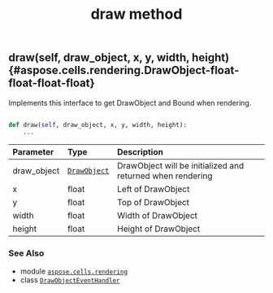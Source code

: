 ﻿---
title: draw method
second_title: Aspose.Cells for Python via .NET API References
description: 
type: docs
weight: 20
url: /aspose.cells.rendering/drawobjecteventhandler/draw/
is_root: false
---

## draw(self, draw_object, x, y, width, height) {#aspose.cells.rendering.DrawObject-float-float-float-float}

Implements this interface to get DrawObject and Bound when rendering.



```python

def draw(self, draw_object, x, y, width, height):
    ...
```


| Parameter | Type | Description |
| :- | :- | :- |
| draw_object | [`DrawObject`](/cells/python-net/aspose.cells.rendering/drawobject) | DrawObject will be initialized and returned when rendering |
| x | float | Left of DrawObject |
| y | float | Top of DrawObject |
| width | float | Width of DrawObject |
| height | float | Height of DrawObject |



### See Also
* module [`aspose.cells.rendering`](../../)
* class [`DrawObjectEventHandler`](/cells/python-net/aspose.cells.rendering/drawobjecteventhandler)
